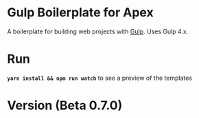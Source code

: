 # Gulp Boilerplate for Apex

A boilerplate for building web projects with [Gulp](https://gulpjs.com/). Uses Gulp 4.x.

# Run 

**`yarn install && npm run watch`** to see a preview of the templates

# Version (Beta 0.7.0)